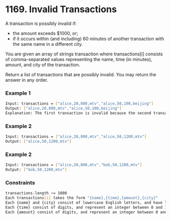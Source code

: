 # 1169. Invalid Transactions

A transaction is possibly invalid if:

- the amount exceeds $1000, or;
- if it occurs within (and including) 60 minutes of another transaction with the same name in a different city.

You are given an array of strings transaction where transactions[i] consists of comma-separated values representing the name, time (in minutes), amount, and city of the transaction.

Return a list of transactions that are possibly invalid. You may return the answer in any order.

### Example 1
```sh
Input: transactions = ["alice,20,800,mtv","alice,50,100,beijing"]
Output: ["alice,20,800,mtv","alice,50,100,beijing"]
Explanation: The first transaction is invalid because the second transaction occurs within a difference of 60 minutes, have the same name and is in a different city. Similarly the second one is invalid too.
```

### Example 2
```sh
Input: transactions = ["alice,20,800,mtv","alice,50,1200,mtv"]
Output: ["alice,50,1200,mtv"]
```

### Example 2
```sh
Input: transactions = ["alice,20,800,mtv","bob,50,1200,mtv"]
Output: ["bob,50,1200,mtv"]
```

### Constraints
```sh
transactions.length <= 1000
Each transactions[i] takes the form "{name},{time},{amount},{city}"
Each {name} and {city} consist of lowercase English letters, and have lengths between 1 and 10.
Each {time} consist of digits, and represent an integer between 0 and 1000.
Each {amount} consist of digits, and represent an integer between 0 and 2000.
```

